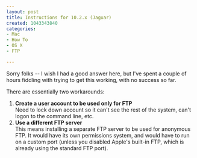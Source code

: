 ```yaml
--- 
layout: post
title: Instructions for 10.2.x (Jaguar)
created: 1043343840
categories:
- Mac
- How To
- OS X
- FTP

---
```

Sorry folks -- I wish I had a good answer here, but I've spent a couple of hours fiddling with trying to get this working, with no success so far.

There are essentially two workarounds:
<ol>
<li><strong>Create a user account to be used only for FTP</strong><br />
Need to lock down account so it can't see the rest of the system, can't logon to the command line, etc.</li>
<li><strong>Use a different FTP server</strong><br />
This means installing a separate FTP server to be used for anonymous FTP. It would have its own permissions system, and would have to run on a custom port (unless you disabled Apple's built-in FTP, which is already using the standard FTP port).</li>
</ol>
